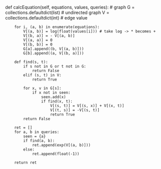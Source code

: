 def calcEquation(self, equations, values, queries):
        # graph
        G = collections.defaultdict(list) # undirected graph
        V = collections.defaultdict(int) # edge value
        
        for i, (a, b) in enumerate(equations):
            V[(a, b)] = log(float(values[i])) # take log -> * becomes +
            V[(b, a)] = - V[(a, b)]
            V[(a, a)] = 0
            V[(b, b)] = 0
            G[a].append((b, V[(a, b)]))
            G[b].append((a, V[(b, a)]))
        
        def find(s, t):
            if s not in G or t not in G:
                return False
            elif (s, t) in V:
                return True
            
            for x, v in G[s]:
                if x not in seen:
                    seen.add(x)
                    if find(x, t):
                        V[(s, t)] = V[(s, x)] + V[(x, t)]
                        V[(t, s)] = -V[(s, t)]
                        return True
            return False
        
        ret = []
        for a, b in queries:
            seen = {a}
            if find(a, b):
                ret.append(exp(V[(a, b)]))
            else:
                ret.append(float(-1))
        
        return ret
